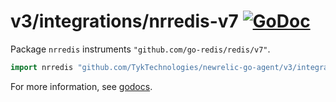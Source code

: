 # v3/integrations/nrredis-v7 [![GoDoc](https://godoc.org/github.com/TykTechnologies/newrelic-go-agent/v3/integrations/nrredis-v7?status.svg)](https://godoc.org/github.com/TykTechnologies/newrelic-go-agent/v3/integrations/nrredis-v7)

Package `nrredis` instruments `"github.com/go-redis/redis/v7"`.

```go
import nrredis "github.com/TykTechnologies/newrelic-go-agent/v3/integrations/nrredis-v7"
```

For more information, see
[godocs](https://godoc.org/github.com/TykTechnologies/newrelic-go-agent/v3/integrations/nrredis-v7).
